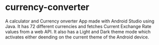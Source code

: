 # currency-converter
A calculator and Currency onverter App made with Android Studio using Java.
It has 72 different currencies and fetches Current Exchange Rate values from a web API.
It also has a Light and Dark theme mode which activates either deending on the current theme
of the Android device.
